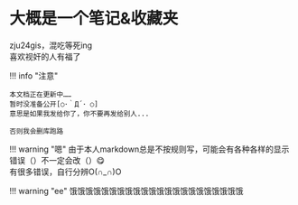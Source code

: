 # 大概是一个笔记&收藏夹

zju24gis，混吃等死ing  
喜欢视奸的人有福了  


!!! info "注意"

    本文档正在更新中……  
    暂时没准备公开[○･｀Д´･ ○]  
    意思是如果我发给你了，你不要再发给别人...
    
    否则我会删库跑路 

!!! warning "嗯"
    由于本人markdown总是不按规则写，可能会有各种各样的显示错误（）不一定会改（）😋  
    有很多错误，自行分辨O(∩_∩)O

!!! warning "ee"
    饿饿饿饿饿饿饿饿饿饿饿饿饿饿饿饿饿饿饿饿饿饿